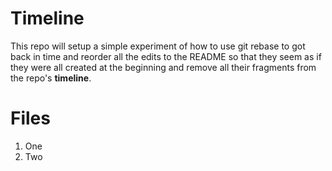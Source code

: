 # Timeline

This repo will setup a simple experiment of how to use git rebase
to got back in time and reorder all the edits to the README so that
they seem as if they were all created at the beginning and remove
all their fragments from the repo's **timeline**.

# Files

1. One
2. Two

